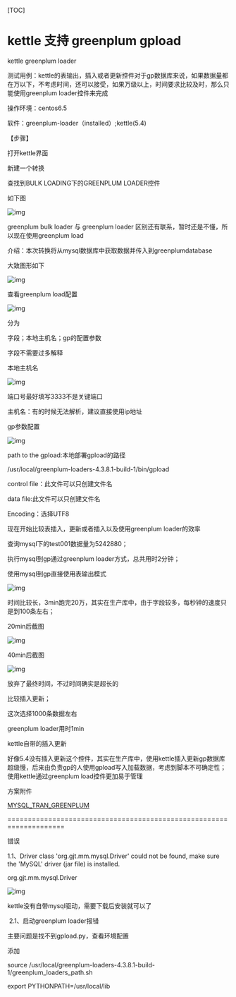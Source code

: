[TOC]

# kettle  支持 greenplum gpload



kettle greenplum loader

测试用例：kettle的表输出，插入或者更新控件对于gp数据库来说，如果数据量都在万以下，不考虑时间，还可以接受，如果万级以上，时间要求比较及时，那么只能使用greenplum loader控件来完成

操作环境：centos6.5

软件：greenplum-loader（installed）;kettle(5.4)

【步骤】

打开kettle界面

新建一个转换

查找到BULK LOADING下的GREENPLUM LOADER控件

如下图

![img](../img_src/5a8f1c3a3bd4424f9ddf03c68aeb3f4b/clipboard.png)

greenplum bulk loader 与 greenplum loader 区别还有联系，暂时还是不懂，所以现在使用greenplum load

介绍：本次转换将从mysql数据库中获取数据并传入到greenplumdatabase

大致图形如下

![img](../img_src/e741f78cbe28460980a0a141de4102b1/clipboard.png)

查看greenplum load配置

![img](../img_src/428796e266174b9186fcacfa22786b28/clipboard.png)

分为

字段；本地主机名；gp的配置参数

字段不需要过多解释

本地主机名

![img](../img_src/5abf94f00132440ba026cd85c661b8b8/clipboard.png)

端口号最好填写3333不是关键端口

主机名：有的时候无法解析，建议直接使用ip地址

gp参数配置

![img](../img_src/0dfd4f8604944d7fbab73cb0980baceb/clipboard.png)

path to the gpload:本地部署gpload的路径

/usr/local/greenplum-loaders-4.3.8.1-build-1/bin/gpload

control file：此文件可以只创建文件名

data file:此文件可以只创建文件名

Encoding：选择UTF8

现在开始比较表插入，更新或者插入以及使用greenplum loader的效率

查询mysql下的test001数据量为5242880；

执行mysql到gp通过greenplum loader方式，总共用时2分钟；

使用mysql到gp直接使用表输出模式

![img](../img_src/c93e2f1d44dd48429bc2d3f015122b10/clipboard.png)

时间比较长，3min跑完20万，其实在生产库中，由于字段较多，每秒钟的速度只是到100条左右；

20min后截图

![img](../img_src/21382f4a9484410a86e9f5270d1dbfac/clipboard.png)

40min后截图

![img](../img_src/3f84f6f57a2a4227a8e20a25661a5ec7/clipboard.png)

放弃了最终时间，不过时间确实是超长的

比较插入更新；

这次选择1000条数据左右

greenplum loader用时1min

kettle自带的插入更新

好像5.4没有插入更新这个控件，其实在生产库中，使用kettle插入更新gp数据库超级慢，后来由负责gp的人使用gpload写入加载数据，考虑到脚本不可确定性；使用kettle通过greenplum load控件更加易于管理

方案附件

[MYSQL_TRAN_GREENPLUM](../img_src/133FE193D8F14553B39F809896F2ED33/MYSQL_TRAN_GREENPLUM.ktr)

====================================================================

错误

1.1、Driver class 'org.gjt.mm.mysql.Driver' could not be found, make sure the 'MySQL' driver (jar file) is installed.

org.gjt.mm.mysql.Driver

![img](../img_src/34845b59273c4d5fa81a90c28a8ef150/clipboard.png)

kettle没有自带mysql驱动，需要下载后安装就可以了

​       2.1、启动greenplum loader报错

主要问题是找不到gpload.py，查看环境配置

添加

source /usr/local/greenplum-loaders-4.3.8.1-build-1/greenplum_loaders_path.sh

export PYTHONPATH=/usr/local/lib